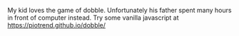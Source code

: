My kid loves the game of dobble. Unfortunately his father spent many hours in front of computer instead. 
Try some vanilla javascript at https://piotrend.github.io/dobble/
